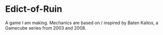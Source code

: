 # Edict-of-Ruin
A game I am making. Mechanics are based on / inspired by Baten Kaitos, a Gamecube series from 2003 and 2008.
